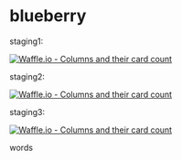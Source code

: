 # blueberry

staging1:

[![Waffle.io - Columns and their card count](https://badge-staging1.waffle.io/waffleio/blueberry.svg?columns=all)](https://waffle.io/waffleio/blueberry)

staging2:

[![Waffle.io - Columns and their card count](https://badge-staging2.waffle.io/waffleio/blueberry.svg?columns=all)](https://waffle.io/waffleio/blueberry)

staging3:

[![Waffle.io - Columns and their card count](https://badge-staging3.waffle.io/waffleio/blueberry.svg?columns=all)](https://waffle.io/waffleio/blueberry)

words
